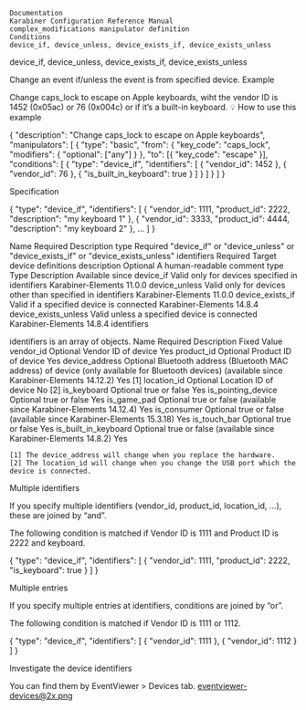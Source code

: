 

    Documentation
    Karabiner Configuration Reference Manual
    complex_modifications manipulator definition
    Conditions
    device_if, device_unless, device_exists_if, device_exists_unless

device_if, device_unless, device_exists_if, device_exists_unless

Change an event if/unless the event is from specified device.
Example

Change caps_lock to escape on Apple keyboards, wiht the vendor ID is 1452 (0x05ac) or 76 (0x004c) or if it’s a built-in keyboard.
💡 How to use this example

{
    "description": "Change caps_lock to escape on Apple keyboards",
    "manipulators": [
        {
            "type": "basic",
            "from": {
                "key_code": "caps_lock",
                "modifiers": { "optional": ["any"] }
            },
            "to": [{ "key_code": "escape" }],
            "conditions": [
                {
                    "type": "device_if",
                    "identifiers": [
                        { "vendor_id": 1452 },
                        { "vendor_id": 76 },
                        { "is_built_in_keyboard": true }
                    ]
                }
            ]
        }
    ]
}

Specification

{
    "type": "device_if",
    "identifiers": [
        {
            "vendor_id": 1111,
            "product_id": 2222,
            "description": "my keyboard 1"
        },
        {
            "vendor_id": 3333,
            "product_id": 4444,
            "description": "my keyboard 2"
        },
        ...
    ]
}

Name 	Required 	Description
type 	Required 	"device_if" or "device_unless" or "device_exists_if" or "device_exists_unless"
identifiers 	Required 	Target device definitions
description 	Optional 	A human-readable comment
type
Type 	Description 	Available since
device_if 	Valid only for devices specified in identifiers 	Karabiner-Elements 11.0.0
device_unless 	Valid only for devices other than specified in identifiers 	Karabiner-Elements 11.0.0
device_exists_if 	Valid if a specified device is connected 	Karabiner-Elements 14.8.4
device_exists_unless 	Valid unless a specified device is connected 	Karabiner-Elements 14.8.4
identifiers

identifiers is an array of objects.
Name 	Required 	Description 	Fixed Value
vendor_id 	Optional 	Vendor ID of device 	Yes
product_id 	Optional 	Product ID of device 	Yes
device_address 	Optional 	Bluetooth address (Bluetooth MAC address) of device
(only available for Bluetooth devices)
(available since Karabiner-Elements 14.12.2) 	Yes [1]
location_id 	Optional 	Location ID of device 	No [2]
is_keyboard 	Optional 	true or false 	Yes
is_pointing_device 	Optional 	true or false 	Yes
is_game_pad 	Optional 	true or false
(available since Karabiner-Elements 14.12.4) 	Yes
is_consumer 	Optional 	true or false
(available since Karabiner-Elements 15.3.18) 	Yes
is_touch_bar 	Optional 	true or false 	Yes
is_built_in_keyboard 	Optional 	true or false
(available since Karabiner-Elements 14.8.2) 	Yes

    [1] The device_address will change when you replace the hardware.
    [2] The location_id will change when you change the USB port which the device is connected.

Multiple identifiers

If you specify multiple identifiers (vendor_id, product_id, location_id, …), these are joined by “and”.

The following condition is matched if Vendor ID is 1111 and Product ID is 2222 and keyboard.

{
    "type": "device_if",
    "identifiers": [
        {
            "vendor_id": 1111,
            "product_id": 2222,
            "is_keyboard": true
        }
    ]
}

Multiple entries

If you specify multiple entries at identifiers, conditions are joined by “or”.

The following condition is matched if Vendor ID is 1111 or 1112.

{
    "type": "device_if",
    "identifiers": [
        {
            "vendor_id": 1111
        },
        {
            "vendor_id": 1112
        }
    ]
}

Investigate the device identifiers

You can find them by EventViewer > Devices tab.
eventviewer-devices@2x.png
